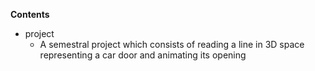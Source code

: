 **Contents**
  * project
    * A semestral project which consists of reading a line in 3D space representing a car door and animating its opening
